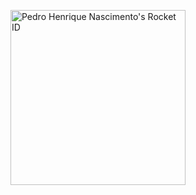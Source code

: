 
<a href="https://app.rocketseat.com.br/me/pedro-henriique"><img src="https://app.rocketseat.com.br/api/rocketid/share?slug=pedro-henriique&type=card" width="280" alt="Pedro Henrique Nascimento's Rocket ID"/></a>
<!--
**phenriiique/phenriiique** is a ✨ _special_ ✨ repository because its `README.md` (this file) appears on your GitHub profile.

Here are some ideas to get you started:

- 🔭 I’m currently working on ...
- 🌱 I’m currently learning ...
- 👯 I’m looking to collaborate on ...
- 🤔 I’m looking for help with ...
- 💬 Ask me about ...
- 📫 How to reach me: ...
- 😄 Pronouns: ...
- ⚡ Fun fact: ...
-->
